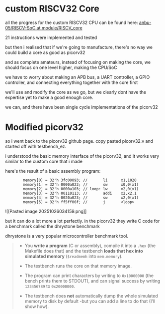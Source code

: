 # custom RISCV32 Core
all the progress for the custom RISCV32 CPU can be found here:
[anbu-05/RISCV-SoC at module/RISCV_core](https://github.com/anbu-05/RISCV-SoC/tree/module/RISCV_core)

21 instructions were implemented and tested

but then i realised that if we're going to manufacture, there's no way we could build a core as good as picorv32

and as complete amateurs, instead of focusing on making the core, we should focus on one level higher, making the CPU/SoC

we have to worry about making an APB bus, a UART controller, a GPIO controller, and connecting everything together with the core first

we'll use and modify the core as we go, but we clearly dont have the expertise yet to make a good enough core.

we can, and there have been single cycle implementations of the picorv32

# Modified picorv32
so i went back to the picorv32 github page. copy pasted picorv32.v and started off with testbench_ez.

i understood the basic memory interface of the picorv32, and it works very similar to the custom core that i made

here's the result of a basic assembly program:

```
        memory[0] = 32'h 3fc00093; //       li      x1,1020
        memory[1] = 32'h 0000a023; //       sw      x0,0(x1)
        memory[2] = 32'h 0000a103; // loop: lw      x2,0(x1)
        memory[3] = 32'h 00110113; //       addi    x2,x2,1
        memory[4] = 32'h 0020a023; //       sw      x2,0(x1)
        memory[5] = 32'h ff5ff06f; //       j       <loop>
```

![[Pasted image 20251026034159.png]]

but it can do a lot more a lot perfectly. in the picorv32 they write C code for a benchmark called the dhrystone benchmark

dhrystone is a very popular microcontroller benchmark tool.


> - You **write a program** (C or assembly), compile it into a `.hex` (the Makefile does that) and the testbench **loads that hex into simulated memory** (`$readmemh` into `mem.memory`).
> 
> - The testbench runs the core on that memory image.
> 
> - The program can print characters by writing to `0x10000000` (the bench prints them to STDOUT), and can signal success by writing `123456789` to `0x20000000`.
> 
> - The testbench does **not** automatically dump the whole simulated memory to disk by default -but you can add a line to do that (I'll show how).